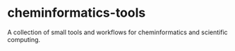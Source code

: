# cheminformatics-tools
A collection of small tools and workflows for cheminformatics and scientific computing.
